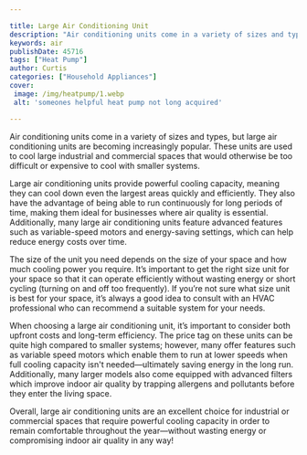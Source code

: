 ```yaml
---

title: Large Air Conditioning Unit
description: "Air conditioning units come in a variety of sizes and types, but large air conditioning units are becoming increasingly popular. T...learn more"
keywords: air
publishDate: 45716
tags: ["Heat Pump"]
author: Curtis
categories: ["Household Appliances"]
cover: 
 image: /img/heatpump/1.webp
 alt: 'someones helpful heat pump not long acquired'

---
```


Air conditioning units come in a variety of sizes and types, but large air conditioning units are becoming increasingly popular. These units are used to cool large industrial and commercial spaces that would otherwise be too difficult or expensive to cool with smaller systems.

Large air conditioning units provide powerful cooling capacity, meaning they can cool down even the largest areas quickly and efficiently. They also have the advantage of being able to run continuously for long periods of time, making them ideal for businesses where air quality is essential. Additionally, many large air conditioning units feature advanced features such as variable-speed motors and energy-saving settings, which can help reduce energy costs over time.

The size of the unit you need depends on the size of your space and how much cooling power you require. It’s important to get the right size unit for your space so that it can operate efficiently without wasting energy or short cycling (turning on and off too frequently). If you’re not sure what size unit is best for your space, it’s always a good idea to consult with an HVAC professional who can recommend a suitable system for your needs.

When choosing a large air conditioning unit, it’s important to consider both upfront costs and long-term efficiency. The price tag on these units can be quite high compared to smaller systems; however, many offer features such as variable speed motors which enable them to run at lower speeds when full cooling capacity isn't needed—ultimately saving energy in the long run. Additionally, many larger models also come equipped with advanced filters which improve indoor air quality by trapping allergens and pollutants before they enter the living space. 

Overall, large air conditioning units are an excellent choice for industrial or commercial spaces that require powerful cooling capacity in order to remain comfortable throughout the year—without wasting energy or compromising indoor air quality in any way!
